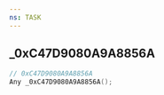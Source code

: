 ```yaml
---
ns: TASK
---
```

## _0xC47D9080A9A8856A

```c
// 0xC47D9080A9A8856A
Any _0xC47D9080A9A8856A();
```

